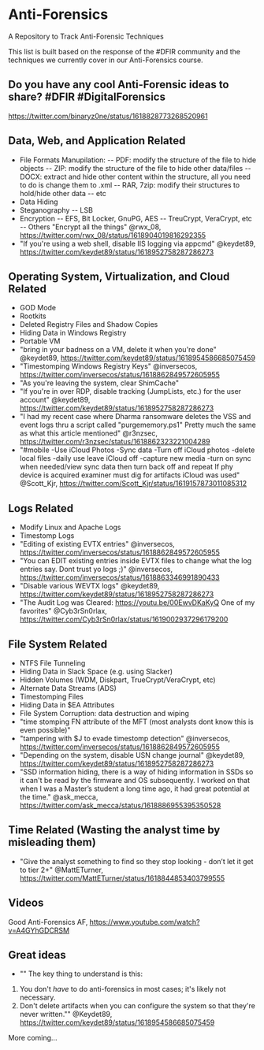 # Anti-Forensics
A Repository to Track Anti-Forensic Techniques

This list is built based on the response of the #DFIR community and the techniques we currently cover in our Anti-Forensics course.

## Do you have any cool Anti-Forensic ideas to share? #DFIR #DigitalForensics
https://twitter.com/binaryz0ne/status/1618828773268520961

## Data, Web, and Application Related
- File Formats Manupilation: 
-- PDF: modify the structure of the file to hide objects
-- ZIP: modify the structure of the file to hide other data/files
-- DOCX: extract and hide other content within the structure, all you need to do is change them to .xml
-- RAR, 7zip: modify their structures to hold/hide other data
-- etc
- Data Hiding
- Steganography
-- LSB
- Encryption
-- EFS, Bit Locker, GnuPG, AES
-- TreuCrypt, VeraCrypt, etc
-- Others
"Encrypt all the things"
@rwx_08, https://twitter.com/rwx_08/status/1618904019816292355
- "If you're using a web shell, disable IIS logging via appcmd"
@keydet89, https://twitter.com/keydet89/status/1618952758287286273

## Operating System, Virtualization, and Cloud Related
- GOD Mode
- Rootkits
- Deleted Registry Files and Shadow Copies
- Hiding Data in Windows Registry
- Portable VM
- "bring in your badness on a VM, delete it when you're done"
@keydet89, https://twitter.com/keydet89/status/1618954586685075459
- "Timestomping Windows Registry Keys"
@inversecos, https://twitter.com/inversecos/status/1618862849572605955
- "As you're leaving the system, clear ShimCache"
- "If you're in over RDP, disable tracking (JumpLists, etc.) for the user account"
@keydet89, https://twitter.com/keydet89/status/1618952758287286273
- "I had my recent case where Dharma ransomware deletes the VSS and event logs thru a script called "purgememory.ps1" Pretty much the same as what this article mentioned"
@r3nzsec, https://twitter.com/r3nzsec/status/1618862323221004289
- "#mobile
-Use iCloud Photos
-Sync data
-Turn off iCloud photos
-delete local files
-daily use leave iCloud off
-capture new media
-turn on sync when needed/view sync data then turn back off and repeat
If phy device is acquired examiner must dig for artifacts iCloud was used"
@Scott_Kjr, https://twitter.com/Scott_Kjr/status/1619157873011085312


## Logs Related
- Modify Linux and Apache Logs
- Timestomp Logs
- "Editing of existing EVTX entries"
@inversecos, https://twitter.com/inversecos/status/1618862849572605955
- "You can EDIT existing entries inside EVTX files to change what the log entries say. Dont trust yo logs ;)"
@inversecos, https://twitter.com/inversecos/status/1618863346991890433
- "Disable various WEVTX logs"
@keydet89, https://twitter.com/keydet89/status/1618952758287286273
- "The Audit Log was Cleared: https://youtu.be/00EwvDKaKyQ One of my favorites"
@Cyb3rSn0rlax, https://twitter.com/Cyb3rSn0rlax/status/1619002937296179200


## File System Related
- NTFS File Tunneling
- Hiding Data in Slack Space (e.g. using Slacker)
- Hidden Volumes (WDM, Diskpart, TrueCrypt/VeraCrypt, etc)
- Alternate Data Streams (ADS)
- Timestomping Files
- Hiding Data in $EA Attributes
- File System Corruption: data destruction and wiping
- "time stomping FN attribute of the MFT (most analysts dont know this is even possible)"
- "tampering with $J to evade timestomp detection"
@inversecos, https://twitter.com/inversecos/status/1618862849572605955
- "Depending on the system, disable USN change journal"
@keydet89, https://twitter.com/keydet89/status/1618952758287286273
- "SSD information hiding, there is a way of hiding information in SSDs so it can't be read by the firmware and OS subsequently. I worked on that when I was a Master’s student a long time ago, it had great potential at the time."
@ask_mecca, https://twitter.com/ask_mecca/status/1618886955395350528

## Time Related (Wasting the analyst time by misleading them)
- "Give the analyst something to find so they stop looking - don’t let it get to tier  2+"
@MattETurner, https://twitter.com/MattETurner/status/1618844853403799555

## Videos
Good Anti-Forensics AF, https://www.youtube.com/watch?v=A4GYhGDCRSM

## Great ideas
- "" The key thing to understand is this:
1. You don't *have* to do anti-forensics in most cases; it's likely not necessary.
2. Don't delete artifacts when you can configure the system so that they're never written.""
@Keydet89, https://twitter.com/keydet89/status/1618954586685075459


More coming...
